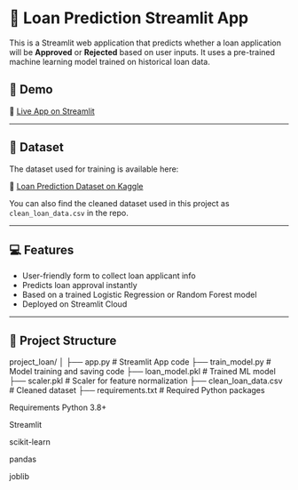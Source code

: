 # 🏦 Loan Prediction Streamlit App

This is a Streamlit web application that predicts whether a loan application will be **Approved** or **Rejected** based on user inputs. It uses a pre-trained machine learning model trained on historical loan data.

## 🚀 Demo

🔗 [Live App on Streamlit](https://loan-prediction-app-f3hzbymvbri6w6shnpoz7a.streamlit.app/)

---

## 📂 Dataset

The dataset used for training is available here:

🔗 [Loan Prediction Dataset on Kaggle](https://www.kaggle.com/datasets/altruistdelhite04/loan-prediction-problem-dataset)

You can also find the cleaned dataset used in this project as `clean_loan_data.csv` in the repo.

---

## 💻 Features

- User-friendly form to collect loan applicant info
- Predicts loan approval instantly
- Based on a trained Logistic Regression or Random Forest model
- Deployed on Streamlit Cloud

---

## 📁 Project Structure

project_loan/
│
├── app.py # Streamlit App code
├── train_model.py # Model training and saving code
├── loan_model.pkl # Trained ML model
├── scaler.pkl # Scaler for feature normalization
├── clean_loan_data.csv # Cleaned dataset
├── requirements.txt # Required Python packages

 Requirements
Python 3.8+

Streamlit

scikit-learn

pandas

joblib
